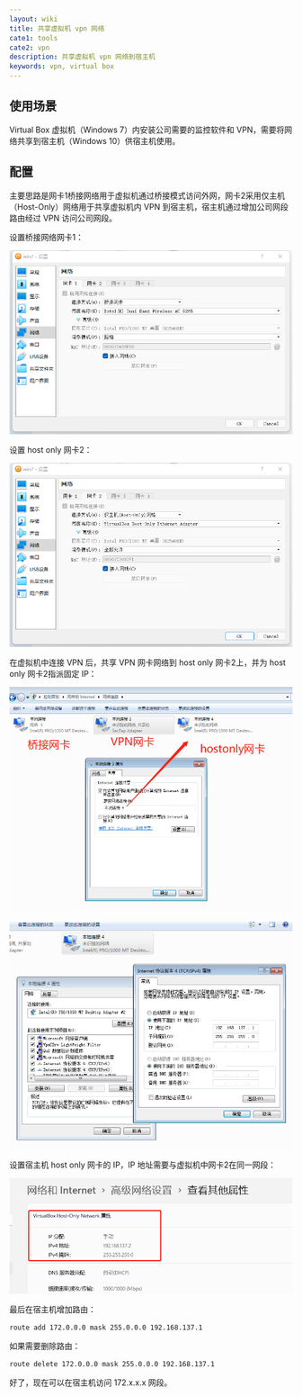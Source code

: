 ```yaml
---
layout: wiki
title: 共享虚拟机 vpn 网络
cate1: tools
cate2: vpn
description: 共享虚拟机 vpn 网络到宿主机
keywords: vpn, virtual box
---
```


## 使用场景

Virtual Box 虚拟机（Windows 7）内安装公司需要的监控软件和 VPN，需要将网络共享到宿主机（Windows 10）供宿主机使用。

## 配置

主要思路是网卡1桥接网络用于虚拟机通过桥接模式访问外网，网卡2采用仅主机（Host-Only）网络用于共享虚拟机内 VPN 到宿主机，宿主机通过增加公司网段路由经过 VPN 访问公司网段。

设置桥接网络网卡1：

![设置桥接网络网卡1](/images/wiki/share-vbox-guest-network-to-host-netcard1.png)

设置 host only 网卡2：

![设置 host only 网卡2](/images/wiki/share-vbox-guest-network-to-host-netcard2.png)

在虚拟机中连接 VPN 后，共享 VPN 网卡网络到 host only 网卡2上，并为 host only 网卡2指派固定 IP：

![共享 VPN 网卡网络](/images/wiki/share-vbox-guest-network-to-host-guest-config.png)

![分配网卡2网络IP](/images/wiki/share-vbox-guest-network-to-host-set-guest-netcard2-ip.png)

设置宿主机 host only 网卡的 IP，IP 地址需要与虚拟机中网卡2在同一网段：

![设置宿主机 host only 网卡的 IP](/images/wiki/share-vbox-guest-network-to-host-set-host-netcard2-ip.png)

最后在宿主机增加路由：

```txt
route add 172.0.0.0 mask 255.0.0.0 192.168.137.1
```

如果需要删除路由：

```txt
route delete 172.0.0.0 mask 255.0.0.0 192.168.137.1
```

好了，现在可以在宿主机访问 172.x.x.x 网段。

